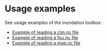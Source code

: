 # Usage examples
See usage examples of the inundation toolbox:
- [Example of reading a clm.nc file](clm_example_tol.ipynb)
- [Example of reading a fou.nc file](fou_example_tol.ipynb)
- [Example of reading a map.nc file](map_example_tol.ipynb)